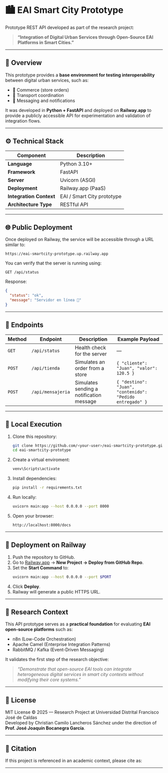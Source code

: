 # 🏙️ EAI Smart City Prototype

Prototype REST API developed as part of the research project:

> **“Integration of Digital Urban Services through Open-Source EAI Platforms in Smart Cities.”**

---

## 🧭 Overview

This prototype provides a **base environment for testing interoperability** between digital urban services, such as:

- 🛒 Commerce (store orders)
- 🚚 Transport coordination
- 💬 Messaging and notifications

It was developed in **Python + FastAPI** and deployed on **Railway.app** to provide a publicly accessible API for experimentation and validation of integration flows.

---

## ⚙️ Technical Stack

| Component | Description |
|------------|--------------|
| **Language** | Python 3.10+ |
| **Framework** | FastAPI |
| **Server** | Uvicorn (ASGI) |
| **Deployment** | Railway.app (PaaS) |
| **Integration Context** | EAI / Smart City prototype |
| **Architecture Type** | RESTful API |

---

## 🌐 Public Deployment

Once deployed on Railway, the service will be accessible through a URL similar to:

```
https://eai-smartcity-prototype.up.railway.app
```

You can verify that the server is running using:

```
GET /api/status
```

Response:
```json
{
  "status": "ok",
  "message": "Servidor en línea 🚀"
}
```

---

## 🧩 Endpoints

| Method | Endpoint | Description | Example Payload |
|---------|-----------|--------------|-----------------|
| `GET` | `/api/status` | Health check for the server | — |
| `POST` | `/api/tienda` | Simulates an order from a store | `{ "cliente": "Juan", "valor": 120.5 }` |
| `POST` | `/api/mensajeria` | Simulates sending a notification message | `{ "destino": "Juan", "contenido": "Pedido entregado" }` |

---

## 🚀 Local Execution

1. Clone this repository:
   ```bash
   git clone https://github.com/<your-user>/eai-smartcity-prototype.git
   cd eai-smartcity-prototype
   ```

2. Create a virtual enviroment:
   ```bash
   venv\Scripts\activate
   ```
   
3. Install dependencies:
   ```bash
   pip install -r requirements.txt
   ```

4. Run locally:
   ```bash
   uvicorn main:app --host 0.0.0.0 --port 8000
   ```

5. Open your browser:
   ```
   http://localhost:8000/docs
   ```

---

## 🧱 Deployment on Railway

1. Push the repository to GitHub.  
2. Go to [Railway.app](https://railway.app) → **New Project → Deploy from GitHub Repo**.  
3. Set the **Start Command** to:
   ```bash
   uvicorn main:app --host 0.0.0.0 --port $PORT
   ```
4. Click **Deploy**.  
5. Railway will generate a public HTTPS URL.

---

## 🧠 Research Context

This API prototype serves as a **practical foundation** for evaluating **EAI open-source platforms** such as:

- n8n (Low-Code Orchestration)
- Apache Camel (Enterprise Integration Patterns)
- RabbitMQ / Kafka (Event-Driven Messaging)

It validates the first step of the research objective:
> *“Demonstrate that open-source EAI tools can integrate heterogeneous digital services in smart city contexts without modifying their core systems.”*

---

## 📄 License

MIT License © 2025 — Research Project at Universidad Distrital Francisco José de Caldas  
Developed by Christian Camilo Lancheros Sánchez under the direction of **Prof. José Joaquín Bocanegra García**.

---

## 🧩 Citation

If this project is referenced in an academic context, please cite as:

---